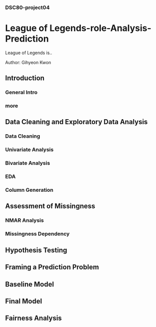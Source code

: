 ### DSC80-project04
# League of Legends-role-Analysis-Prediction
League of Legends is..

Author: Gihyeon Kwon

## Introduction
### General Intro

### more

## Data Cleaning and Exploratory Data Analysis
### Data Cleaning


### Univariate Analysis

### Bivariate Analysis

### EDA

### Column Generation


## Assessment of Missingness
### NMAR Analysis

### Missingness Dependency


## Hypothesis Testing


## Framing a Prediction Problem


## Baseline Model


## Final Model


## Fairness Analysis
